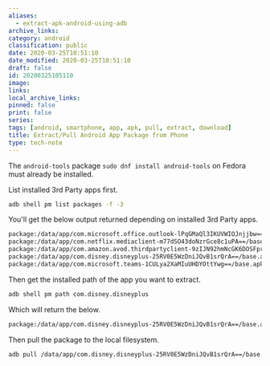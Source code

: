 ```yaml
---
aliases:
  - extract-apk-android-using-adb
archive_links: 
category: android
classification: public
date: 2020-03-25T10:51:10
date_modified: 2020-03-25T10:51:10
draft: false
id: 20200325105110
image: 
links: 
local_archive_links: 
pinned: false
print: false
series: 
tags: [android, smartphone, app, apk, pull, extract, download]
title: Extract/Pull Android App Package from Phone
type: tech-note
---
```


The `android-tools` package `sudo dnf install android-tools` on Fedora must already be installed.

List installed 3rd Party apps first.

```sh
adb shell pm list packages -f -3
```

You'll get the below output returned depending on installed 3rd Party apps.

```sh
package:/data/app/com.microsoft.office.outlook-lPqGMaQl3IKUVWIOJnjjbw==/base.apk=com.microsoft.office.outlook
package:/data/app/com.netflix.mediaclient-m77dSO43doNzrGce8c1uPA==/base.apk=com.netflix.mediaclient
package:/data/app/com.amazon.avod.thirdpartyclient-9zIJN92hmNcGK6DOSFprJQ==/base.apk=com.amazon.avod.thirdpartyclient
package:/data/app/com.disney.disneyplus-25RV0E5WzDniJQvB1srQrA==/base.apk=com.disney.disneyplus
package:/data/app/com.microsoft.teams-1CULya2XaMIuUHDYOttYwg==/base.apk=com.microsoft.teams
```

Then get the installed path of the app you want to extract.

```sh
adb shell pm path com.disney.disneyplus
```

Which will return the below.

```sh
package:/data/app/com.disney.disneyplus-25RV0E5WzDniJQvB1srQrA==/base.apk
```

Then pull the package to the local filesystem.

```sh
adb pull /data/app/com.disney.disneyplus-25RV0E5WzDniJQvB1srQrA==/base.apk ~/Media/android/apps/
```